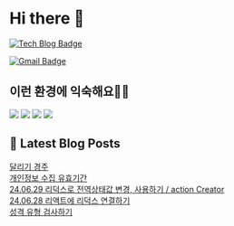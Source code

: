 # Hi there 👋

[![Tech Blog Badge](http://img.shields.io/badge/tistory-black?style=flat-square&logo=Tistory&link=https://codingpracticenote.tistory.com/)](https://codingpracticenote.tistory.com/)
	
[![Gmail Badge](https://img.shields.io/badge/Gmail-d14836?style=flat-square&logo=Gmail&logoColor=white&link=mailto:tkdrnr1215@gmail.com)](mailto:tkdrnr1215@gmail.com)

## 이런 환경에 익숙해요✍🏼

<img src="https://img.shields.io/badge/CSS3-1572B6?style=flat-square&logo=CSS3&logoColor=white"/> </t>
<img src="https://img.shields.io/badge/HTML5-E34F26?style=flat-square&logo=HTML5&logoColor=white"/> 
<img src="https://img.shields.io/badge/JavaScript-F7DF1E?style=flat-square&logo=JavaScript&logoColor=white"/>
<img src="https://img.shields.io/badge/TypeScript-3178C6?style=flat-square&logo=TypeScript&logoColor=white"/>

## 📕 Latest Blog Posts

<a href=https://codingpracticenote.tistory.com/247>달리기 경주</a></br><a href=https://codingpracticenote.tistory.com/246>개인정보 수집 유효기간</a></br><a href=https://codingpracticenote.tistory.com/245>24.06.29 리덕스로 전역상태값 변경, 사용하기 / action Creator</a></br><a href=https://codingpracticenote.tistory.com/244>24.06.28 리액트에 리덕스 연결하기</a></br><a href=https://codingpracticenote.tistory.com/243>성격 유형 검사하기</a></br>